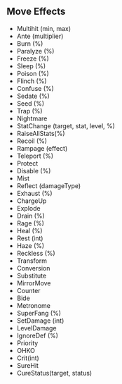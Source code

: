 
## Move Effects

* Multihit (min, max)
* Ante (multiplier)
* Burn (%)
* Paralyze (%)
* Freeze (%)
* Sleep (%)
* Poison (%)
* Flinch (%)
* Confuse (%)
* Sedate (%)
* Seed (%)
* Trap (%)
* Nightmare
* StatChange (target, stat, level, %)
* RaiseAllStats(%)
* Recoil (%)
* Rampage (effect)
* Teleport (%)
* Protect
* Disable (%)
* Mist
* Reflect (damageType)
* Exhaust (%)
* ChargeUp
* Explode
* Drain (%)
* Rage (%)
* Heal (%)
* Rest (int)
* Haze (%)
* Reckless (%)
* Transform
* Conversion
* Substitute
* MirrorMove
* Counter
* Bide
* Metronome
* SuperFang (%)
* SetDamage (int)
* LevelDamage
* IgnoreDef (%)
* Priority
* OHKO
* Crit(int)
* SureHit
* CureStatus(target, status)


